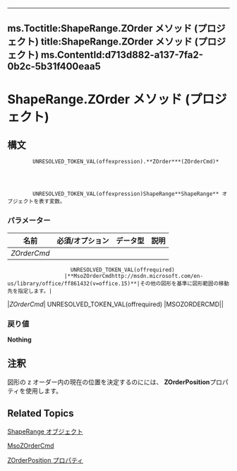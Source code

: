 
---
ms.Toctitle:ShapeRange.ZOrder メソッド (プロジェクト)
title:ShapeRange.ZOrder メソッド (プロジェクト)
ms.ContentId:d713d882-a137-7fa2-0b2c-5b31f400eaa5
---
# ShapeRange.ZOrder メソッド (プロジェクト)





## 構文

            UNRESOLVED_TOKEN_VAL(offexpression).**ZOrder***(ZOrderCmd)*




            UNRESOLVED_TOKEN_VAL(offexpression)ShapeRange**ShapeRange** オブジェクトを表す変数。

### パラメーター

|**名前**|**必須/オプション**|**データ型**|**説明**|
|---|---|---|---|
|*ZOrderCmd*|
                        UNRESOLVED_TOKEN_VAL(offrequired)
                      |**MsoZOrderCmdhttp://msdn.microsoft.com/en-us/library/office/ff861432(v=office.15)**|その他の図形を基準に図形範囲の移動先を指定します。|
|*ZOrderCmd*|
                        UNRESOLVED_TOKEN_VAL(offrequired)
                      |MSOZORDERCMD||



### 戻り値
**Nothing**





## 注釈
図形の z オーダー内の現在の位置を決定するのにには、 **ZOrderPosition**プロパティを使用します。



## Related Topics

[ShapeRange オブジェクト](315031aa-4b8c-424b-26e7-ce15897beb05.md)

[MsoZOrderCmd](http://msdn.microsoft.com/en-us/library/office/ff861432(v=office.15))

[ZOrderPosition プロパティ](ebbd573a-4cf0-a3af-7dff-de67d321d9d2.md)





